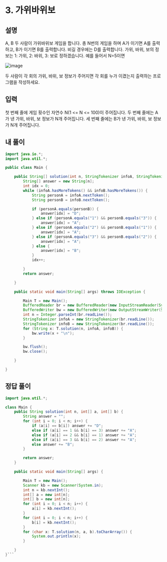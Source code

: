 # 3. 가위바위보

## 설명

A, B 두 사람이 가위바위보 게임을 합니다. 총 N번의 게임을 하며 A가 이기면 A를 출력하고, B가 이기면 B를 출력합니다. 비길 경우에는 D를 출력합니다.
가위, 바위, 보의 정보는 1: 가위, 2: 바위, 3: 보로 정하겠습니다.
예를 들어서 N=5이면

![image](https://github.com/Hyokiz/Java_Algorithm/assets/109258146/311dd959-d93e-4b70-99d8-ebd62e74f16c)

두 사람이 각 회의 가위, 바위, 보 정보가 주어지면 각 회를 누가 이겼는지 출력하는 프로그램을 작성하세요.

## 입력

첫 번째 줄에 게임 횟수인 자연수 N(1 <= N <= 100)이 주어집니다.
두 번째 줄에는 A가 낸 가위, 바위, 보 정보가 N개 주어집니다.
세 번째 줄에는 B가 낸 가위, 바위, 보 정보가 N개 주어집니다.

## 내 풀이

```java
import java.io.*;
import java.util.*;

public class Main {

    public String[] solution(int n, StringTokenizer infoA, StringTokenizer infoB) {
        String[] answer = new String[n];
        int idx = 0;
        while (infoA.hasMoreTokens() && infoB.hasMoreTokens()) {
            String personA = infoA.nextToken();
            String personB = infoB.nextToken();

            if (personA.equals(personB)) {
                answer[idx] = "D";
            } else if (personA.equals("1") && personB.equals("3")) {
                answer[idx] = "A";
            } else if (personA.equals("2") && personB.equals("1")) {
                answer[idx] = "A";
            } else if (personA.equals("3") && personB.equals("2")) {
                answer[idx] = "A";
            } else {
                answer[idx] = "B";
            }
            idx++;

        }
        return answer;

    }

    public static void main(String[] args) throws IOException {

        Main T = new Main();
        BufferedReader br = new BufferedReader(new InputStreamReader(System.in));
        BufferedWriter bw = new BufferedWriter(new OutputStreamWriter(System.out));
        int n = Integer.parseInt(br.readLine());
        StringTokenizer infoA = new StringTokenizer(br.readLine());
        StringTokenizer infoB = new StringTokenizer(br.readLine());
        for (String x: T.solution(n, infoA, infoB)) {
            bw.write(x + "\n");
        }

        bw.flush();
        bw.close();

    }

}
```

## 정답 풀이

```java
import java.util.*;

class Main {
    public String solution(int n, int[] a, int[] b) {
        String answer = "";
        for (int i = 0; i < n; i++) {
            if (a[i] == b[i]) answer += "D";
            else if (a[i] == 1 && b[i] == 3) answer += "A";
            else if (a[i] == 2 && b[i] == 1) answer += "A";
            else if (a[i] == 3 && b[i] == 2) answer += "A";
            else answer += "B";
        }

        return answer;
    }

    public static void main(String[] args) {

        Main T = new Main();
        Scanner kb = new Scanner(System.in);
        int n = kb.nextInt();
        int[] a = new int[n];
        int[] b = new int[n];
        for (int i = 0; i < n; i++) {
            a[i] = kb.nextInt();
        }
        for (int i = 0; i < n; i++) {
            b[i] = kb.nextInt();
        }
        for (char x: T.solution(n, a, b).toCharArray()) {
            System.out.println(x);
        }

    }
}```